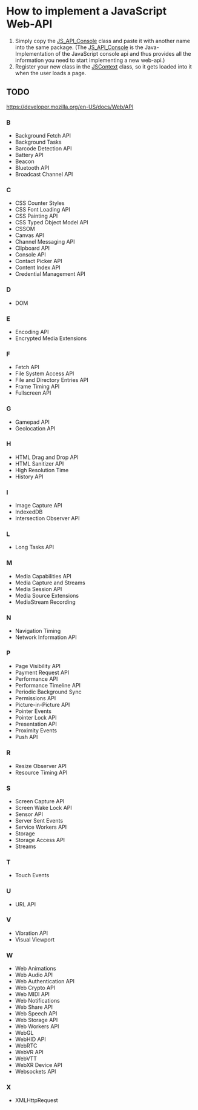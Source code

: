 # How to implement a JavaScript Web-API

1. Simply copy the [JS_API_Console](https://github.com/Osiris-Team/Headless-Browser/blob/main/src/main/java/com/osiris/headlessbrowser/javascript/apis/JS_API_Console.java)
   class and paste it with another name into the same package. (The [JS_API_Console](https://github.com/Osiris-Team/Headless-Browser/blob/main/src/main/java/com/osiris/headlessbrowser/javascript/apis/JS_API_Console.java) is the Java-Implementation of the JavaScript console api and
   thus provides all the information you need to start implementing a new web-api.)
2. Register your new class in the [JSContext](https://github.com/Osiris-Team/Headless-Browser/blob/main/src/main/java/com/osiris/headlessbrowser/JSContext.java)
   class, so it gets loaded into it when the user loads a page.
   
 ## TODO
 https://developer.mozilla.org/en-US/docs/Web/API
 ### B
- Background Fetch API
- Background Tasks
- Barcode Detection API
- Battery API 
- Beacon
- Bluetooth API
- Broadcast Channel API
### C
- CSS Counter Styles
- CSS Font Loading API 
- CSS Painting API
- CSS Typed Object Model API
- CSSOM
- Canvas API
- Channel Messaging API
- Clipboard API
- Console API
- Contact Picker API
- Content Index API
- Credential Management API
### D
- DOM
### E
- Encoding API
- Encrypted Media Extensions
### F
- Fetch API
- File System Access API
- File and Directory Entries API
- Frame Timing API
- Fullscreen API
### G
- Gamepad API 
- Geolocation API
### H
- HTML Drag and Drop API
- HTML Sanitizer API
- High Resolution Time
- History API
### I
- Image Capture API
- IndexedDB
- Intersection Observer API
### L
- Long Tasks API 
### M
- Media Capabilities API 
- Media Capture and Streams
- Media Session API
- Media Source Extensions 
- MediaStream Recording
### N
- Navigation Timing
- Network Information API 
### P
- Page Visibility API
- Payment Request API
- Performance API
- Performance Timeline API
- Periodic Background Sync
- Permissions API
- Picture-in-Picture API
- Pointer Events
- Pointer Lock API
- Presentation API 
- Proximity Events  
- Push API 
### R
- Resize Observer API
- Resource Timing API
### S
- Screen Capture API
- Screen Wake Lock API
- Sensor API
- Server Sent Events
- Service Workers API
- Storage
- Storage Access API
- Streams 
### T
- Touch Events
### U
- URL API
### V
- Vibration API
- Visual Viewport 
### W
- Web Animations
- Web Audio API
- Web Authentication API
- Web Crypto API
- Web MIDI API
- Web Notifications
- Web Share API
- Web Speech API 
- Web Storage API
- Web Workers API
- WebGL
- WebHID API
- WebRTC
- WebVR API  
- WebVTT
- WebXR Device API
- Websockets API
### X
- XMLHttpRequest
